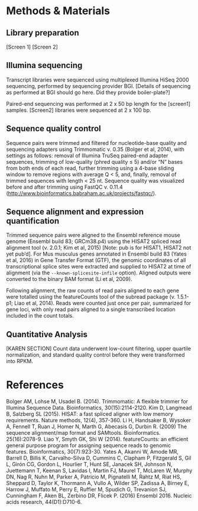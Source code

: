 # Methods & Materials
## Library preparation
[Screen 1]
[Screen 2]

## Illumina sequencing
Transcript libraries were sequenced using multiplexed Illumina HiSeq 2000 sequencing, performed by sequencing provider BGI.
[Details of sequencing as performed at BGI should go here. Did they provide boiler-plate?]

 Paired-end sequencing was performed at 2 x 50 bp length for the [screen1] samples. [Screen2] libraries were sequenced at 2 x 100 bp.

## Sequence quality control
Sequence pairs were trimmed and filtered for nucleotide-base quality and sequencing adapters using Trimmomatic v. 0.35 (Bolger et al, 2014), with settings as follows: removal of Illumina TruSeq paired-end adapter sequences, trimming of low-quality  (phred quality ≤ 5) and/or “N” bases from both ends of each read, further trimming using a 4-base sliding window to remove regions with average Q < 5, and, finally, removal of trimmed sequences with length < 25 nt. Sequence quality was visualized before and after trimming using FastQC v. 0.11.4 (http://www.bioinformatics.babraham.ac.uk/projects/fastqc/).


## Sequence alignment and expression quantification
Trimmed sequence pairs were aligned to the Ensembl reference mouse genome (Ensembl build 83; GRCm38.p4) using the HISAT2 spliced read alignment tool (v. 2.0.1; Kim et al, 2015) [Note: pub is for HISAT1, HISAT2 not yet pub’d]. For Mus musculus genes annotated in Ensembl build 83 (Yates et al, 2016) in Gene Transfer Format (GTF), the genomic coordinates of all transcriptional splice sites were extracted and supplied to HISAT2 at time of alignment (via the `--known-splicesite-infile` option). Aligned outputs were converted to the binary BAM format (Li et al, 2009).

Following alignment, the raw counts of read pairs aligned to each gene were totalled using the featureCounts tool of the subread package (v. 1.5.1-p1; Liao et al, 2014). Reads were counted just once per pair, summarized for gene loci, with only read pairs aligned to a single transcribed location included in the count totals.

## Quantitative Analysis
[KAREN SECTION]
Count data underwent low-count filtering, upper quartile normalization, and standard quality control before they were transformed into RPKM.



# References
Bolger AM, Lohse M, Usadel B. (2014). Trimmomatic: A flexible trimmer for Illumina Sequence Data. Bioinformatics, 30(15):2114-2120.
Kim D, Langmead B, Salzberg SL (2015). HISAT: a fast spliced aligner with low memory requirements. Nature methods, 12(4), 357-360.
Li H, Handsaker B, Wysoker A, Fennell T, Ruan J, Homer N, Marth G, Abecasis G, Durbin R. (2009) The sequence alignment/map format and SAMtools. Bioinformatics. 25(16):2078-9.
Liao Y, Smyth GK, Shi W (2014). featureCounts: an efficient general purpose program for assigning sequence reads to genomic features. Bioinformatics, 30(7):923-30.
Yates A, Akanni W, Amode MR, Barrell D, Billis K, Carvalho-Silva D, Cummins C, Clapham P, Fitzgerald S, Gil L, Girón CG, Gordon L, Hourlier T, Hunt SE, Janacek SH, Johnson N, Juettemann T, Keenan S, Lavidas I, Martin FJ, Maurel T, McLaren W, Murphy DN, Nag R, Nuhn M, Parker A, Patricio M, Pignatelli M, Rahtz M, Riat HS, Sheppard D, Taylor K, Thormann A, Vullo A, Wilder SP, Zadissa A, Birney E, Harrow J, Muffato M, Perry E, Ruffier M, Spudich G, Trevanion SJ, Cunningham F, Aken BL, Zerbino DR, Flicek P. (2016) Ensembl 2016. Nucleic acids research, 44(D1):D710-6.
